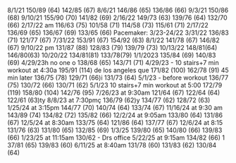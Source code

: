 
8/1/21
150/89 (64)
142/85 (67)
8/6/21
146/86 (65)
136/86  (66)
9/3/21
150/86 (68)
9/10/21
155/90 (70)
141/82 (69)
2/16/22
149/73 (63)
139/76 (64)
132/70 (66)
2/17/22 am
116/63 (75)
101/58 (71)
114/58 (73)
115/61 (71)
2/17/22 
136/69 (65)
136/67 (69)
133/65 (66)
Pacemaker: 3/23-24/22
3/31/22
136/83 (71)
121/77 (67)
7/31/22
153/91 (67)
154/92 (63)
8/1/22
141/78 (67)
146/82 (67)
9/10/22 pm
131/87 (88)
128/83 (79)
139/79 (73)
10/13/22
148/81(64)
146/80(63)
10/20/22
134/81(81)
133/78(79)
1/1/2023
135/84 (69)
140/83 (69)
4/29/23h no one o
138/68 (65)
143/71 (71)
4/29/23 - 10 stairs+7 min workout 
at 4:30a
195/91 (114) de los angeles que 
171/82 (100)
162/78 (91)
45 min later 
136/75 (78)
129/71 (66)i
131/73 (64) 
5/1/23 - before workout 
136/77 (75)
130/72 (66)
130/71 (62)
5/1/23 10 stairs+7 min workout at 5:00
172/79 (119)
158/80 (104)
142/76 (95)
7/26/23 at 9:30am
121/64 (67)
122/64 (64)
122/61 (63)ty
8/8/23 at 7:30pmç
136/79 (62)y 
134/77 (62)
128/72 (63)
1/25/24 at 3:15pm 
144/77 (70)
140/74 (64)
133/74 (67)
11/16/24 at 9:30 am
143/89 (74)
134/82 (72)
135/82 (66)
12/2/24 at 9:05am
133/80 (64)
131/86 (67)
12/5/24 at 8:30am
133/75 (64)
121/86 (64)
137/77 (67)
12/6/24 at 8:15
131/76 (63)
131/80 (65)
132/85 (69)
1/3/25
139/80 (65)
140/80 (66)
139/83 (66)
1/23/25 at 11:15am
130/62 - Drs office 
5/22/25 at 9:15am
134/82 (66)
1 37/81 (65)
139/83 (60)
 6/11/25 at 8:40am
131/78 (60)
131/83 (62)
130/84 (64)